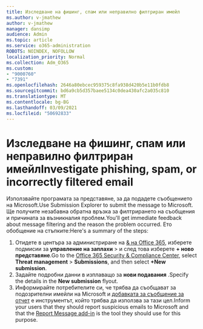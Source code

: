 ```yaml
---
title: Изследване на фишинг, спам или неправилно филтриран имейл
ms.author: v-jmathew
author: v-jmathew
manager: dansimp
audience: Admin
ms.topic: article
ms.service: o365-administration
ROBOTS: NOINDEX, NOFOLLOW
localization_priority: Normal
ms.collection: Adm_O365
ms.custom:
- "9000760"
- "7391"
ms.openlocfilehash: 2646a80ebcec959375c8fa938d420b5e11b0fdb8
ms.sourcegitcommit: bd6a9cb5d357baee5134c0dea430afc2a035c810
ms.translationtype: MT
ms.contentlocale: bg-BG
ms.lasthandoff: 03/09/2021
ms.locfileid: "50692833"
---
```

# <a name="investigate-phishing-spam-or-incorrectly-filtered-email"></a><span data-ttu-id="35133-102">Изследване на фишинг, спам или неправилно филтриран имейл</span><span class="sxs-lookup"><span data-stu-id="35133-102">Investigate phishing, spam, or incorrectly filtered email</span></span>

<span data-ttu-id="35133-103">Използвайте програмата за представяне, за да подадете съобщението на Microsoft.</span><span class="sxs-lookup"><span data-stu-id="35133-103">Use Submission Explorer to submit the message to Microsoft.</span></span> <span data-ttu-id="35133-104">Ще получите незабавна обратна връзка за филтрирането на съобщения и причината за възникналия проблем.</span><span class="sxs-lookup"><span data-stu-id="35133-104">You'll get immediate feedback about message filtering and the reason the problem occurred.</span></span> <span data-ttu-id="35133-105">Ето обобщение на стъпките:</span><span class="sxs-lookup"><span data-stu-id="35133-105">Here's a summary of the steps:</span></span>

1. <span data-ttu-id="35133-106">Отидете в центъра за администриране на [& на Office 365](https://go.microsoft.com/fwlink/p/?linkid=2077143), изберете подмисии за **управление на заплахи**  >  и след това изберете **+ ново представяне**.</span><span class="sxs-lookup"><span data-stu-id="35133-106">Go to the [Office 365 Security & Compliance Center](https://go.microsoft.com/fwlink/p/?linkid=2077143), select **Threat management** > **Submissions**, and then select **+New submission**.</span></span>
2. <span data-ttu-id="35133-107">Задайте подробни данни в изплаващо за **нови подавания** .</span><span class="sxs-lookup"><span data-stu-id="35133-107">Specify the details in the **New submission** flyout.</span></span>
3. <span data-ttu-id="35133-108">Информирайте потребителите си, че трябва да съобщават за подозрителни имейли на Microsoft и [добавката за съобщение за отчет](https://go.microsoft.com/fwlink/?linkid=2092385) е инструментът, който трябва да използва за тази цел.</span><span class="sxs-lookup"><span data-stu-id="35133-108">Inform your users that they should report suspicious emails to Microsoft and that the [Report Message add-in](https://go.microsoft.com/fwlink/?linkid=2092385) is the tool they should use for this purpose.</span></span>
